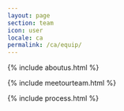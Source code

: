 ```yaml
---
layout: page
section: team
icon: user
locale: ca
permalink: /ca/equip/
---
```


{% include aboutus.html %}

{% include meetourteam.html %}

{% include process.html %}

